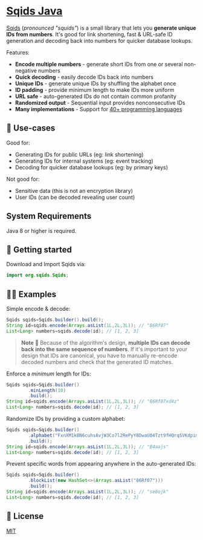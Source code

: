 # [Sqids Java](https://sqids.org/java)

[Sqids](https://sqids.org/java) (_pronounced "squids"_) is a small library that lets you **generate unique IDs from
numbers**. It's good for link shortening, fast & URL-safe ID generation and decoding back into numbers for quicker
database lookups.

Features:

-   **Encode multiple numbers** - generate short IDs from one or several non-negative numbers
-   **Quick decoding** - easily decode IDs back into numbers
-   **Unique IDs** - generate unique IDs by shuffling the alphabet once
-   **ID padding** - provide minimum length to make IDs more uniform
-   **URL safe** - auto-generated IDs do not contain common profanity
-   **Randomized output** - Sequential input provides nonconsecutive IDs
-   **Many implementations** - Support for [40+ programming languages](https://sqids.org/)

## 🧰 Use-cases

Good for:

-   Generating IDs for public URLs (eg: link shortening)
-   Generating IDs for internal systems (eg: event tracking)
-   Decoding for quicker database lookups (eg: by primary keys)

Not good for:

-   Sensitive data (this is not an encryption library)
-   User IDs (can be decoded revealing user count)

## System Requirements

Java 8 or higher is required.

## 🚀 Getting started

Download and Import Sqids via:

```java
import org.sqids.Sqids;

```

## 👩‍💻 Examples

Simple encode & decode:

```java
Sqids sqids=Sqids.builder().build();
String id=sqids.encode(Arrays.asList(1L,2L,3L)); // "86Rf07"
List<Long> numbers=sqids.decode(id); // [1, 2, 3]
```

> **Note**
> 🚧 Because of the algorithm's design, **multiple IDs can decode back into the same sequence of numbers**. If it's
> important to your design that IDs are canonical, you have to manually re-encode decoded numbers and check that the
> generated ID matches.

Enforce a _minimum_ length for IDs:

```java
Sqids sqids=Sqids.builder()
        .minLength(10)
        .build();
String id=sqids.encode(Arrays.asList(1L,2L,3L)); // "86Rf07xd4z"
List<Long> numbers=sqids.decode(id); // [1, 2, 3]
```

Randomize IDs by providing a custom alphabet:

```java
Sqids sqids=Sqids.builder()
        .alphabet("FxnXM1kBN6cuhsAvjW3Co7l2RePyY8DwaU04Tzt9fHQrqSVKdpimLGIJOgb5ZE")
        .build();
String id=sqids.encode(Arrays.asList(1L,2L,3L)); // "B4aajs"
List<Long> numbers=sqids.decode(id); // [1, 2, 3]
```

Prevent specific words from appearing anywhere in the auto-generated IDs:

```java
Sqids sqids=Sqids.builder()
        .blockList(new HashSet<>(Arrays.asList("86Rf07")))
        .build();
String id=sqids.encode(Arrays.asList(1L,2L,3L)); // "se8ojk"
List<Long> numbers=sqids.decode(id); // [1, 2, 3]
```

## 📝 License

[MIT](LICENSE)
